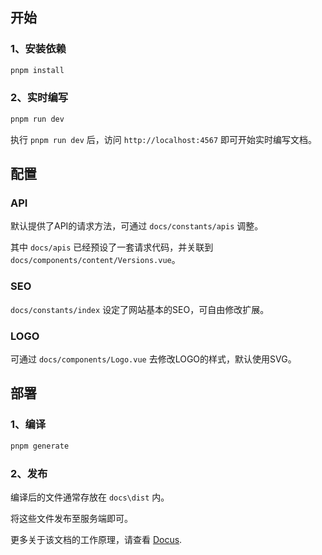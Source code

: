 ## 开始

### 1、安装依赖

```bash
pnpm install
```

### 2、实时编写

```bash
pnpm run dev
```

执行 `pnpm run dev` 后，访问 `http://localhost:4567` 即可开始实时编写文档。

## 配置

### API

默认提供了API的请求方法，可通过 `docs/constants/apis` 调整。

其中 `docs/apis` 已经预设了一套请求代码，并关联到 `docs/components/content/Versions.vue`。

### SEO

`docs/constants/index` 设定了网站基本的SEO，可自由修改扩展。

### LOGO

可通过 `docs/components/Logo.vue` 去修改LOGO的样式，默认使用SVG。

## 部署

### 1、编译

```bash
pnpm generate
```

### 2、发布

编译后的文件通常存放在 `docs\dist` 内。

将这些文件发布至服务端即可。

更多关于该文档的工作原理，请查看 [Docus](https://docus.dev).

